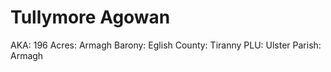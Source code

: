 # Tullymore Agowan

AKA: 196
Acres: Armagh
Barony: Eglish
County: Tiranny
PLU: Ulster
Parish: Armagh